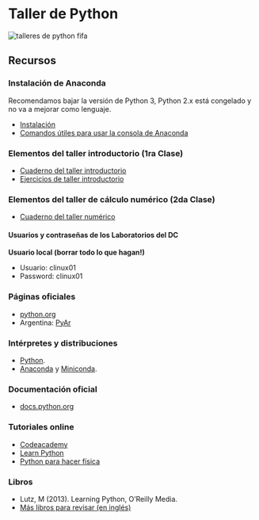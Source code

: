 # Taller de Python

![talleres de python fifa](https://raw.githubusercontent.com/fifabsas/talleresfifabsas/master/python/Publicidad/logos_python_fifa.png)

## Recursos

### Instalación de Anaconda
Recomendamos bajar la versión de Python 3, Python 2.x está congelado y no va a mejorar como lenguaje.
- [Instalación](http://continuum.io/downloads)
- [Comandos útiles para usar la consola de Anaconda](https://conda.io/docs/_downloads/conda-cheatsheet.pdf)

### Elementos del taller introductorio (1ra Clase)
<!--  - [Presentación de taller introductorio](https://github.com/fifabsas/talleresfifabsas/blob/master/python/1_Introductorio/presentacion.pdf) -->
<!--  - [Diapositivas del taller introductorio](https://github.com/fifabsas/talleresfifabsas/blob/master/python/1_Introductorio/introduccion.pdf) -->
<!--   -->
<!--  ... y para el hogar (para usar con Jupyter Notebook de Anaconda): -->
 - [Cuaderno del taller introductorio](https://github.com/fifabsas/talleresfifabsas/blob/master/python/1_Introductorio/introduccion.ipynb)
 - [Ejercicios de taller introductorio](https://github.com/fifabsas/talleresfifabsas/blob/master/python/1_Introductorio/ejercicios.pdf)

### Elementos del taller de cálculo numérico (2da Clase)
<!--  - [Presentación del taller numérico](https://github.com/fifabsas/talleresfifabsas/blob/master/python/numerico/presentacion.pdf) -->
 - [Cuaderno del taller numérico](2_Numerico/numerico.ipynb)

#### Usuarios y contraseñas de los Laboratorios del DC
**Usuario local (borrar todo lo que hagan!)**
- Usuario: clinux01
- Password: clinux01

<!-- ### Scripts simples (o no tanto) -->
<!--  - [Propagación de errores](http://pastebin.com/WaB8qsQd) -->
<!--  -->
### Páginas oficiales
- [python.org](http://www.python.org)
- Argentina: [PyAr](http://python.org.ar/)

### Intérpretes y distribuciones
- [Python](https://www.python.org/downloads/).
- [Anaconda](http://continuum.io/downloads) y [Miniconda](http://conda.pydata.org/miniconda.html).

### Documentación oficial
- [docs.python.org](http://docs.python.org)

### Tutoriales online
- [Codeacademy](http://www.codecademy.com/tracks/python)
- [Learn Python](http://www.learnpython.org/)
- [Python para hacer física](https://marceluda.github.io/python-para-fisicos/)

### Libros
- Lutz, M (2013). Learning Python, O’Reilly Media.
- [Más libros para revisar (en inglés)](https://wiki.python.org/moin/IntroductoryBooks)
